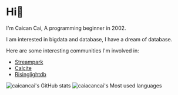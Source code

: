# Hi👋
I'm Caican Cai, A programming beginner in 2002.

I am interested in bigdata and database, I have a dream of database.

Here are some interesting communities I'm involved in:

- [Streampark](https://github.com/apache/incubator-streampark)
- [Calcite](https://github.com/apache/calcite)
- [Risinglightdb](https://github.com/risinglightdb/risinglight)
  
![caicancai's GitHub stats](https://github-readme-stats.vercel.app/api?username=caicancai)
![caiacancai's Most used languages](https://github-readme-stats.vercel.app/api/top-langs/?username=caicancai&layout=compact&hide_border=true&langs_count=10)

